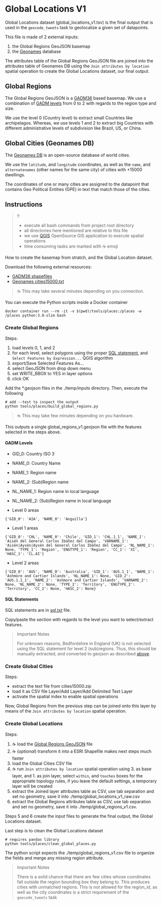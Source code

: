 # Global Locations V1

Global Locations dataset (global_locations_v1.tsv) is the final output
that is used in the `geocode_tweets` task to geolocalize a given set of datapoints.

This file is made of 2 external inputs:
1. the Global Regions GeoJSON basemap 
2. the [Geonames](http://www.geonames.org/) database

The attributes table of the Global Regions GeoJSON file are joined into the attributes
table of Geonames DB using the `Join attributes by location` spatial operation to create
the Global Locations dataset, our final output.

## Global Regions

The Global Regions GeoJSON is a [GADM36](https://gadm.org/data.html) based basemap.
We use a combination of [GADM levels](#GADM-Levels) from 0 to 2 with regards to the
region type and size.

We use the level 0 (Country level) to extract small Countries like archipelagos.
Whereas, we use levels 1 and 2 to extract big Countries with different administrative levels
of subdivision like Brazil, US, or China.

## Global Cities (Geonames DB)

The [Geonames DB](https://download.geonames.org/export/dump/) is an open-source
database of world cities.

We use the `latitude`, and `longitude` coordinates, as well as the `name`, and
`alternatenames` (other names for the same city) of cities with +15000 dwellings.

The coordinates of one or many cities are assigned to the datapoint that contains
Geo Political Entities (GPE) in text that match those of the cities.

## Instructions

> :bangbang:
> * execute all bash commands from project root directory
> * all directories here mentioned are relative to this file
> * we use [QGIS](https://www.qgis.org/en/site/) OpenSource GIS application to execute spatial operations
> * time consuming tasks are marked with :coffee: emoji

How to create the basemap from stratch, and the Global Location dataset.

Download the following external resources:
* [GADM36 shapefiles](https://biogeo.ucdavis.edu/data/gadm3.6/gadm36_shp.zip)
* [Geonames cities15000.txt](https://download.geonames.org/export/dump/cities15000.zip)

> :coffee: This may take several minutes depending on you connection.

You can execute the Python scripts inside a Docker container

```shell
docker container run --rm -it -v $(pwd)/tools/places:/places -w /places python:3.8-slim bash
```

### Create Global Regions

Steps:
1. load levels 0, 1, and 2
2. for each level,
  select polygons using the proper [SQL statement](#SQL-Statements),
  and `Select Features by Expression...` QGIS algorithm
3. export/Save Selected Features As...
4. select GeoJSON from drop down menu
5. set WRITE_BBOX to YES in layer options
6. click OK

Add the *.geojson files in the ./temp/inputs directory.
Then, execute the following 

```shell
# add --test to inspect the output
python tools/places/build_global_regions.py
```

> :coffee: This may take few minutes depending on you hardware.

This outputs a single global_regions_v1.geojson file with the features selected in the steps above.

#### GADM Levels

* GID_0: Country ISO 3
* NAME_0: Country Name
* NAME_1: Region name
* NAME_2: (Sub)Region name
* NL_NAME_1: Region name in local language
* NL_NAME_2: (Sub)Region name in local language

* Level 0 areas
```example
{'GID_0': 'AIA', 'NAME_0': 'Anguilla'}
```

* Level 1 areas
```example
{'GID_0': 'CHL', 'NAME_0': 'Chile', 'GID_1': 'CHL.1_1', 'NAME_1': 'Aisén del General Carlos Ibáñez del Campo', 'VARNAME_1': 'Aisén|Aysén|Aysén del General Carlos Ibáñez del Campo', 'NL_NAME_1': None, 'TYPE_1': 'Región', 'ENGTYPE_1': 'Region', 'CC_1': 'XI', 'HASC_1': 'CL.AI'}
```

* Level 2 areas
```example
{'GID_0': 'AUS', 'NAME_0': 'Australia', 'GID_1': 'AUS.1_1', 'NAME_1': 'Ashmore and Cartier Islands', 'NL_NAME_1': None, 'GID_2': 'AUS.1.1_1', 'NAME_2': 'Ashmore and Cartier Islands', 'VARNAME_2': None, 'NL_NAME_2': None, 'TYPE_2': 'Territory', 'ENGTYPE_2': 'Territory', 'CC_2': None, 'HASC_2': None}
```

#### SQL Statements

SQL statements are in [sql.txt](sql.txt) file.

Copy/paste the section with regards to the level you want to select/extract features.

> Important Notes
>
> For unknown reasons, Bedfordshire in England (UK) is not selected using the SQL statement for level 2 (sub)regions.
> Thus, this should be manually extracted, and converted to geojson as described [above](#basemap).

### Create Global Cities

Steps:
* extract the text file from cities15000.zip
* load it as CSV file Layer/Add Layer/Add Delimited Text Layer
* activate the spatial index to enable spatial operations

Now, Global Regions from the previous step can be joined onto
this layer by means of the `Join attributes by location` spatial operation.

### Create Global Locations

Steps:
1. :coffee: load the [Global Regions GeoJSON](#create-global-regions) file
2. :coffee: (_optional_) transform it into a ESRI Shapefile makes next steps much faster
3. load the Global Cities CSV file
4. :coffee: run `Join attributes by location` spatial operation using 3. as base layer, and 1. as join layer,
   select `within`, and `touches` boxes for the appropriate topology rules,
   if you leave the default settings, a temporary layer will be created
5. extract the Joined layer attributes table as CSV,
   use tab separation and set no geometry,
   save it into ./temp/global_locations_v1_raw.csv
6. extract the Global Regions attributes table as CSV,
   use tab separation and set no geometry,
   save it into ./temp/global_regions_v1.csv.

Steps 5 and 6 create the input files to generate the final output, the Global Locations dataset.

Last step is to clean the Global Locations dataset

```shell
# requires pandas library
python tools/places/clean_global_places.py
```

The python script expects the ./temp/global_regions_v1.csv file to organize the fields
and merge any missing region attribute.

> Important Notes
>
> There is a solid chance that there are few cities whose coordinates fall outside
> the region bounding box they belong to. This produces cities with unmatched regions.
> This is not allowed for the region_id, as well as the city coordinates is a strict
> requirement of the `geocode_tweets` task

